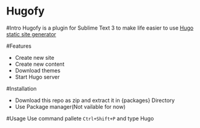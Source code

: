 # Hugofy

#Intro
Hugofy is a plugin for Sublime Text 3 to make life easier to use [Hugo static site generator](http://gohugo.io)

#Features
*	Create new site
*	Create new content
*	Download themes
*	Start Hugo server

#Installation
*	Download this repo as zip and extract it in {packages} Directory
*	Use Package manager(Not vailable for now)


#Usage
Use command pallete ```Ctrl+Shift+P``` and type Hugo

